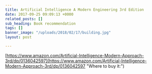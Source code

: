 ```yaml
---
title: Artificial Intelligence A Modern Engineering 3rd Edition
date: 2017-09-25 09:09:13 +0000
related_posts: []
sub_heading: Book recommendation
tags: []
banner_image: "/uploads/2018/02/17/building.jpg"
layout: post

---
```

[https://www.amazon.com/Artificial-Intelligence-Modern-Approach-3rd/dp/0136042597](https://www.amazon.com/Artificial-Intelligence-Modern-Approach-3rd/dp/0136042597 "Where to buy it:")